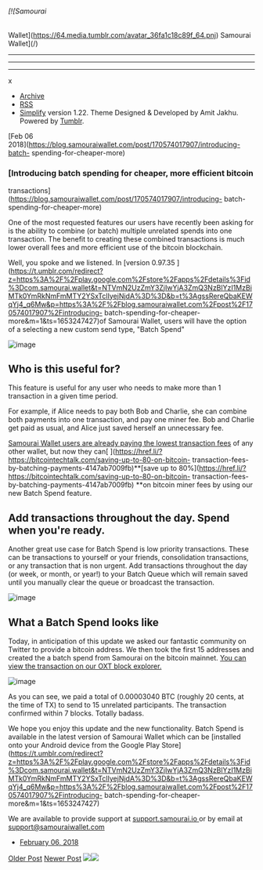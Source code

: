 ###### [![Samourai
Wallet](https://64.media.tumblr.com/avatar_36fa1c18c89f_64.pnj) Samourai
Wallet](/)

* * *

* * *

* * *

x

  * [Archive](/archive)
  * [RSS](https://blog.samouraiwallet.com/rss)
  * [Simplify](http://simplifytheme.tumblr.com) version 1.22. Theme Designed & Developed by [](http://amitjakhu.com)Amit Jakhu. Powered by [Tumblr](http://tumblr.com).

[Feb 06  
2018](https://blog.samouraiwallet.com/post/170574017907/introducing-batch-
spending-for-cheaper-more)

### [Introducing batch spending for cheaper, more efficient bitcoin
transactions](https://blog.samouraiwallet.com/post/170574017907/introducing-
batch-spending-for-cheaper-more)

One of the most requested features our users have recently been asking for is
the ability to combine (or batch) multiple unrelated spends into one
transaction. The benefit to creating these combined transactions is much lower
overall fees and more efficient use of the bitcoin blockchain.

Well, you spoke and we listened. In [version 0.97.35
](https://t.umblr.com/redirect?z=https%3A%2F%2Fplay.google.com%2Fstore%2Fapps%2Fdetails%3Fid%3Dcom.samourai.wallet&t=NTVmN2UzZmY3ZjIwYjA3ZmQ3NzBlYzI1MzBiMTk0YmRkNmFmMTY2YSxTclIyejNjdA%3D%3D&b=t%3AgssRereQbaKEWqYj4_q6Mw&p=https%3A%2F%2Fblog.samouraiwallet.com%2Fpost%2F170574017907%2Fintroducing-
batch-spending-for-cheaper-more&m=1&ts=1653247427)of Samourai Wallet, users
will have the option of a selecting a new custom send type, "Batch Spend"

![image](https://64.media.tumblr.com/d90c5a1582768ba6a262df696367f952/tumblr_inline_p3qe98TR0K1tu47rq_500.png)

## Who is this useful for?

This feature is useful for any user who needs to make more than 1 transaction
in a given time period.

For example, if Alice needs to pay both Bob and Charlie, she can combine both
payments into one transaction, and pay one miner fee. Bob and Charlie get paid
as usual, and Alice just saved herself an unnecessary fee.

[ Samourai Wallet users are already paying the lowest transaction
fees](https://twitter.com/SamouraiWallet/status/960152335799504901) of any
other wallet, but now they can[
](https://href.li/?https://bitcointechtalk.com/saving-up-to-80-on-bitcoin-
transaction-fees-by-batching-payments-4147ab7009fb)**[save up to
80%](https://href.li/?https://bitcointechtalk.com/saving-up-to-80-on-bitcoin-
transaction-fees-by-batching-payments-4147ab7009fb) **on bitcoin miner fees by
using our new Batch Spend feature.  

## Add transactions throughout the day. Spend when you're ready.

Another great use case for Batch Spend is low priority transactions. These can
be transactions to yourself or your friends, consolidation transactions, or
any transaction that is non urgent. Add transactions throughout the day (or
week, or month, or year!) to your Batch Queue which will remain saved until
you manually clear the queue or broadcast the transaction.

![image](https://64.media.tumblr.com/ba6b0f08f90b6f67555bf5ece13bf9e2/tumblr_inline_p3qew5Qx7w1tu47rq_500.png)

## What a Batch Spend looks like

Today, in anticipation of this update we asked our fantastic community on
Twitter to provide a bitcoin address. We then took the first 15 addresses and
created the a batch spend from Samourai on the bitcoin mainnet. [You can view
the transaction on our OXT block
explorer.](https://href.li/?https://oxt.me/transaction/5fec8d23cdb49d3c5d8e7c8550e2da1299afdfcd02de64714315c26765b0c5ec)

![image](https://64.media.tumblr.com/e56d9b17468dfc2737a93a0d987be42c/tumblr_inline_p3qf9ajr1T1tu47rq_500.png)

As you can see, we paid a total of 0.00003040 BTC  (roughly 20 cents, at the
time of TX)  to send to 15 unrelated participants. The transaction confirmed
within 7 blocks. Totally badass.

We hope you enjoy this update and the new functionality. Batch Spend is
available in the latest version of Samourai Wallet which can be [installed
onto your Android device from the Google Play
Store](https://t.umblr.com/redirect?z=https%3A%2F%2Fplay.google.com%2Fstore%2Fapps%2Fdetails%3Fid%3Dcom.samourai.wallet&t=NTVmN2UzZmY3ZjIwYjA3ZmQ3NzBlYzI1MzBiMTk0YmRkNmFmMTY2YSxTclIyejNjdA%3D%3D&b=t%3AgssRereQbaKEWqYj4_q6Mw&p=https%3A%2F%2Fblog.samouraiwallet.com%2Fpost%2F170574017907%2Fintroducing-
batch-spending-for-cheaper-more&m=1&ts=1653247427)

We are available to provide support at [support.samourai.io
](https://href.li/?http://support.samourai.io)or by email at
support@samouraiwallet.com

  * [February 06, 2018](https://blog.samouraiwallet.com/post/170574017907/introducing-batch-spending-for-cheaper-more)

[Older Post](https://blog.samouraiwallet.com/post/169222582782) [Newer
Post](https://blog.samouraiwallet.com/post/173544815052)
![](https://px.srvcs.tumblr.com/impixu?T=1653247427&J=eyJ0eXBlIjoidXJsIiwidXJsIjoiaHR0cDovL2Jsb2cuc2Ftb3VyYWl3YWxsZXQuY29tL3Bvc3QvMTcwNTc0MDE3OTA3L2ludHJvZHVjaW5nLWJhdGNoLXNwZW5kaW5nLWZvci1jaGVhcGVyLW1vcmUiLCJyZXF0eXBlIjowLCJyb3V0ZSI6Ii9wb3N0LzppZC86c3VtbWFyeSIsIm5vc2NyaXB0IjoxfQ==&U=BEIPLMIEIH&K=410d60368b789066effc1c4e7e7ddec51d1a579115d439001e5f591288fba7c1&R=)![](https://px.srvcs.tumblr.com/impixu?T=1653247427&J=eyJ0eXBlIjoicG9zdCIsInVybCI6Imh0dHA6Ly9ibG9nLnNhbW91cmFpd2FsbGV0LmNvbS9wb3N0LzE3MDU3NDAxNzkwNy9pbnRyb2R1Y2luZy1iYXRjaC1zcGVuZGluZy1mb3ItY2hlYXBlci1tb3JlIiwicmVxdHlwZSI6MCwicm91dGUiOiIvcG9zdC86aWQvOnN1bW1hcnkiLCJwb3N0cyI6W3sicG9zdGlkIjoiMTcwNTc0MDE3OTA3IiwiYmxvZ2lkIjoyMzUxNTI3NzMsInNvdXJjZSI6MzN9XSwibm9zY3JpcHQiOjF9&U=KPFFEGGHKA&K=d9968e572711e477ac305c2fde3d7a55c62b03ab7bfe071eb19af58c1e70bce3&R=)

